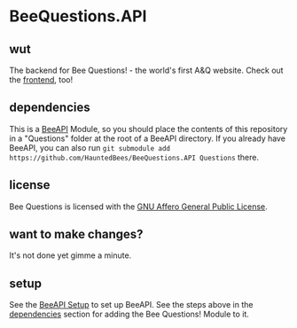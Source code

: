 # BeeQuestions.API

## wut
The backend for Bee Questions! - the world's first A&Q website. Check out the [frontend](https://github.com/HauntedBees/BeeQuestions.Site/), too!

## dependencies
This is a [BeeAPI](https://github.com/HauntedBees/BeeAPI) Module, so you should place the contents of this repository in a "Questions" folder at the root of a BeeAPI directory. If you already have BeeAPI, you can also run `git submodule add https://github.com/HauntedBees/BeeQuestions.API Questions` there.

## license
Bee Questions is licensed with the [GNU Affero General Public License](https://www.gnu.org/licenses/agpl-3.0.en.html).

## want to make changes?
It's not done yet gimme a minute.

## setup
See the [BeeAPI Setup](https://github.com/HauntedBees/BeeAPI#setup) to set up BeeAPI. See the steps above in the [dependencies](#dependencies) section for adding the Bee Questions! Module to it.